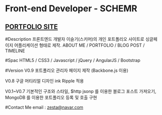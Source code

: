 Front-end Developer - SCHEMR
====================================
[PORTFOLIO SITE](http://schemr.dothome.co.kr/portfolio/)
-----------------
#Description
프론트엔드 개발자 이슬기(스키머)의 개인 포트폴리오 사이트로 싱글페이지 어플리케이션 형태로 제작.
ABOUT ME / PORTFOLIO / BLOG POST / TIMELINE 

#Spac
HTML5 / CSS3 / Javascript / jQuery / AngularJS / Bootstrap

#Version
V0.9 포트폴리오 관리자 페이지 제작 (Backbone.js 이용)

V0.8 구글 머티리얼 디자인 ink Ripple 적용

V0.1~V0.7 기본적인 구조와 스타일, $http jsonp 를 이용한 블로그 포스트 가져오기, MongoDB 를 이용한 포트폴리오 등록 및 호출 구현

#Contact Me
email : zesta@navar.com

